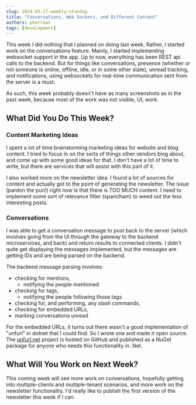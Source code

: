 ```yaml
---
slug: 2024-03-17-weekly-standup
title: "Conversations, Web Sockets, and Different Content"
authors: pburrows
tags: [development]
---
```


This week I did nothing that I planned on doing last week. Rather, I started work on the conversations feature. Mainly, I started implementing websocket support in the app. Up to now, everything has been REST api calls to the backend. But for things like conversations, presence (whether or not someone is online, offline, idle, or in some other state), unread tracking, and notifications, using websockets for real-time communication sent from the server is a must.

As such, this week probably doesn't have as many screenshots as in the past week, because most of the work was not visible, UI, work.

<!--truncate-->

## What Did You Do This Week?

### Content Marketing Ideas

I spent a lot of time brainstorming marketing ideas for website and blog content. I tried to focus in on the sorts of things other vendors blog about, and come up with some good ideas for that. I don't have a lot of time to write, but there are services that will assist with this part of it.

I also worked more on the newsletter idea. I found a lot of sources for content and actually got to the point of generating the newsletter. The issue (pardon the pun!) right now is that there is TOO MUCH content. I need to implement some sort of relevance filter (spam/ham) to weed out the less interesting posts.

### Conversations

I was able to get a conversation message to post back to the server (which involves going from the UI through the gateway to the backend microservices, and back) and return results to connected clients. I didn't quite get displaying the messages implemented, but the messages are getting IDs and are being parsed on the backend.

The backend message parsing involves:

* checking for mentions, 
  * notifying the people mentioned
* checking for tags,
  * notifying the people following those tags
* checking for, and performing, any slash commands,
* checking for embedded URLs,
* marking conversations unread

For the embedded URLs, it turns out there wasn't a good implementation of "unfurl" in dotnet that I could find. So I wrote one and made it open source. The [unfurl.net](https://github.com/pburrows/unfurl.net/) project is hosted on GitHub and published as a NuGet package for anyone who needs this functionality in .Net. 

## What Will You Work on Next Week?

This coming week will see more work on conversations, hopefully getting into multiple-clients and multiple-tenant scenarios, and more work on the newsletter functionality. I'd really like to publish the first version of the newsletter this week if I can. 